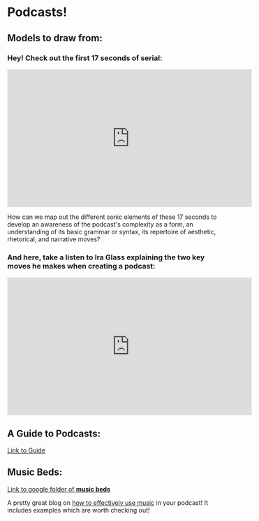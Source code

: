 # Podcasts!



## Models to draw from:



### Hey! Check out the first 17 seconds of serial:
<iframe width="560" height="315" src="https://www.youtube.com/embed/p205WB6lHMI" frameborder="0" allow="accelerometer; autoplay; encrypted-media; gyroscope; picture-in-picture" allowfullscreen></iframe>

How can we map out the different sonic elements of these 17 seconds to develop an awareness of the podcast's complexity as a form, an understanding of its basic grammar or syntax, its repertoire of aesthetic, rhetorical, and narrative moves?

### And here, take a listen to Ira Glass explaining the two key moves he makes when creating a podcast:
<iframe width="560" height="315" src="https://www.youtube.com/embed/5pFI9UuC_fc" frameborder="0" allow="accelerometer; autoplay; encrypted-media; gyroscope; picture-in-picture" allowfullscreen></iframe>

## A Guide to Podcasts:
[Link to Guide](https://docs.google.com/document/d/1Tggc6NUsaX_ndDdW6L8OvsOTHS4CV-EUMzJaLSBqaxA/edit?usp=sharing)

## Music Beds:

[Link to google folder of **music beds**](https://drive.google.com/drive/folders/1KcKrPZC0WVpnE-LWoWk1MgB2y806sHs_?usp=sharing)

A pretty great blog on [how to effectively use music](https://blog.spreaker.com/a-complete-guide-to-adding-the-perfect-music-and-sound-effects-to-your-podcast/) in your podcast! It includes examples which are worth checking out!
